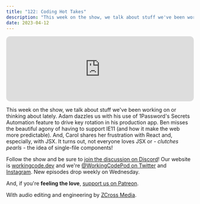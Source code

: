 ```yaml
---
title: "122: Coding Hot Takes"
description: "This week on the show, we talk about stuff we've been working on or thinking about lately."
date: 2023-04-12
---
```


<iframe allow="autoplay *; encrypted-media *; fullscreen *; clipboard-write" frameborder="0" height="175" style="width:100%;max-width:900px;overflow:hidden;border-radius:10px;" sandbox="allow-forms allow-popups allow-same-origin allow-scripts allow-storage-access-by-user-activation allow-top-navigation-by-user-activation" src="https://embed.podcasts.apple.com/us/podcast/122-coding-hot-takes/id1544142288?i=1000608593049"></iframe>

This week on the show, we talk about stuff we've been working on or thinking about lately. Adam dazzles us with his use of 1Password's Secrets Automation feature to drive key rotation in his production app. Ben misses the beautiful agony of having to support IE11 (and how it make the web more predictable). And, Carol shares her frustration with React and, especially, with JSX. It turns out, not everyone loves JSX or - _clutches pearls_ - the idea of single-file components!

Follow the show and be sure to [join the discussion on Discord][working-code-discord]! Our website is [workingcode.dev][working-code] and we're [@WorkingCodePod on Twitter][working-code-twitter] and [Instagram][working-code-instagram]. New episodes drop weekly on Wednesday.

And, if you're **feeling the love**, [support us on Patreon][working-code-patreon].

[working-code]: https://workingcode.dev/
[working-code-discord]: https://workingcode.dev/discord/
[working-code-instagram]: https://www.instagram.com/workingcodepod/
[working-code-patreon]: https://www.patreon.com/workingcodepod
[working-code-twitter]: https://twitter.com/WorkingCodePod

With audio editing and engineering by [ZCross Media](https://www.zcross.media/).
